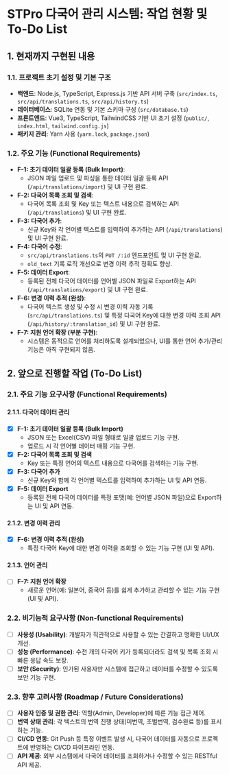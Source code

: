 # STPro 다국어 관리 시스템: 작업 현황 및 To-Do List

## 1. 현재까지 구현된 내용

### 1.1. 프로젝트 초기 설정 및 기본 구조
- **백엔드**: Node.js, TypeScript, Express.js 기반 API 서버 구축 (`src/index.ts`, `src/api/translations.ts`, `src/api/history.ts`)
- **데이터베이스**: SQLite 연동 및 기본 스키마 구성 (`src/database.ts`)
- **프론트엔드**: Vue3, TypeScript, TailwindCSS 기반 UI 초기 설정 (`public/`, `index.html`, `tailwind.config.js`)
- **패키지 관리**: Yarn 사용 (`yarn.lock`, `package.json`)

### 1.2. 주요 기능 (Functional Requirements)
- **F-1: 초기 데이터 일괄 등록 (Bulk Import)**:
    - JSON 파일 업로드 및 파싱을 통한 데이터 일괄 등록 API (`/api/translations/import`) 및 UI 구현 완료.
- **F-2: 다국어 목록 조회 및 검색**:
    - 다국어 목록 조회 및 Key 또는 텍스트 내용으로 검색하는 API (`/api/translations`) 및 UI 구현 완료.
- **F-3: 다국어 추가**:
    - 신규 Key와 각 언어별 텍스트를 입력하여 추가하는 API (`/api/translations`) 및 UI 구현 완료.
- **F-4: 다국어 수정**:
    - `src/api/translations.ts`의 `PUT /:id` 엔드포인트 및 UI 구현 완료.
    - `old_text` 기록 로직 개선으로 변경 이력 추적 정확도 향상.
- **F-5: 데이터 Export**:
    - 등록된 전체 다국어 데이터를 언어별 JSON 파일로 Export하는 API (`/api/translations/export`) 및 UI 구현 완료.
- **F-6: 변경 이력 추적 (완성)**:
    - 다국어 텍스트 생성 및 수정 시 변경 이력 자동 기록 (`src/api/translations.ts`) 및 특정 다국어 Key에 대한 변경 이력 조회 API (`/api/history/:translation_id`) 및 UI 구현 완료.
- **F-7: 지원 언어 확장 (부분 구현)**:
    - 시스템은 동적으로 언어를 처리하도록 설계되었으나, UI를 통한 언어 추가/관리 기능은 아직 구현되지 않음.

## 2. 앞으로 진행할 작업 (To-Do List)

### 2.1. 주요 기능 요구사항 (Functional Requirements)

#### 2.1.1. 다국어 데이터 관리
- [x] **F-1: 초기 데이터 일괄 등록 (Bulk Import)**
    - JSON 또는 Excel(CSV) 파일 형태로 일괄 업로드 기능 구현.
    - 업로드 시 각 언어별 데이터 매핑 기능 구현.
- [x] **F-2: 다국어 목록 조회 및 검색**
    - Key 또는 특정 언어의 텍스트 내용으로 다국어를 검색하는 기능 구현.
- [x] **F-3: 다국어 추가**
    - 신규 Key와 함께 각 언어별 텍스트를 입력하여 추가하는 UI 및 API 연동.
- [x] **F-5: 데이터 Export**
    - 등록된 전체 다국어 데이터를 특정 포맷(예: 언어별 JSON 파일)으로 Export하는 UI 및 API 연동.

#### 2.1.2. 변경 이력 관리
- [x] **F-6: 변경 이력 추적 (완성)**
    - 특정 다국어 Key에 대한 변경 이력을 조회할 수 있는 기능 구현 (UI 및 API).

#### 2.1.3. 언어 관리
- [ ] **F-7: 지원 언어 확장**
    - 새로운 언어(예: 일본어, 중국어 등)를 쉽게 추가하고 관리할 수 있는 기능 구현 (UI 및 API).

### 2.2. 비기능적 요구사항 (Non-functional Requirements)
- [ ] **사용성 (Usability)**: 개발자가 직관적으로 사용할 수 있는 간결하고 명확한 UI/UX 개선.
- [ ] **성능 (Performance)**: 수천 개의 다국어 키가 등록되더라도 검색 및 목록 조회 시 빠른 응답 속도 보장.
- [ ] **보안 (Security)**: 인가된 사용자만 시스템에 접근하고 데이터를 수정할 수 있도록 보안 기능 구현.

### 2.3. 향후 고려사항 (Roadmap / Future Considerations)
- [ ] **사용자 인증 및 권한 관리**: 역할(Admin, Developer)에 따른 기능 접근 제어.
- [ ] **번역 상태 관리**: 각 텍스트의 번역 진행 상태(미번역, 초벌번역, 검수완료 등)를 표시하는 기능.
- [ ] **CI/CD 연동**: Git Push 등 특정 이벤트 발생 시, 다국어 데이터를 자동으로 프로젝트에 반영하는 CI/CD 파이프라인 연동.
- [ ] **API 제공**: 외부 시스템에서 다국어 데이터를 조회하거나 수정할 수 있는 RESTful API 제공.
